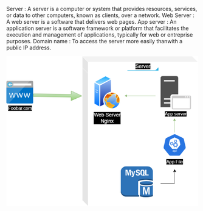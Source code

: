 Server : A server is a computer or system that provides resources, services,
or data to other computers, known as clients, over a network.
Web Server : A web server is a software that delivers web pages.
App server : An application server is a software framework or platform that
facilitates the execution and management of applications, typically for web or
entreprise purposes.
Domain name : To access the server more easily thanwith a public IP address.

![exo1](0-simple_web.png)

